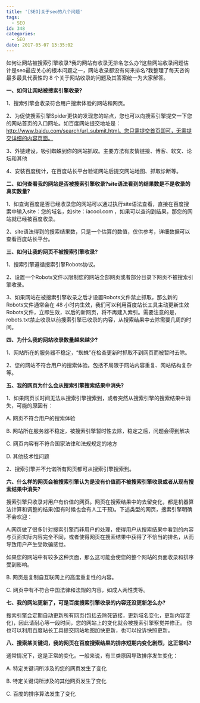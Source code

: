 ```yaml
---
title: '[SEO]关于seo的八个问题'
tags:
  - SEO
id: 348
categories:
  - SEO
date: 2017-05-07 13:35:02
---
```


如何让网站被搜索引擎收录?我的网站有收录无排名怎么办?这些网站收录问题估计是seo最应关心的根本问题之一，网站收录都没有何来排名?我整理了每天咨询最多最具代表性的 8 个关于网站收录的问题及其答案统一为大家解答。

**一、如何让网站被搜索引擎收录?**

1、搜索引擎会收录符合用户搜索体验的网站和网页。

2、为促使搜索引擎Spider更快的发现您的站点，您也可以向搜索引擎提交一下您的网站首页的入口网址。如百度网站提交地址是：http://www.baidu.com/search/url_submit.html。您只需提交首页即可，无需提交详细的内容页面。

3、外链建设，吸引蜘蛛到你的网站抓取。主要方法有友情链接、博客、软文、论坛和其他

4、安装百度统计，在百度站长平台验证网站后提交网站地图、抓取诊断等。

**二、如何查看我的网站是否被搜索引擎收录?site语法看到的结果数是不是收录的真实数量?**

1、如查询百度是否已经收录您的网站可以通过执行site语法查看，直接在百度搜索中输入site：您的域名，如site：iacool.com ，如果可以查询到结果，那您的网站就已经被百度收录。

2、site语法得到的搜索结果数，只是一个估算的数值，仅供参考，详细数据可以查看百度站长平台。

**三、如何让我的网页不被搜索引擎收录?**

1、搜索引擎遵循搜索引擎Robots协议。

2、设置一个Robots文件以限制您的网站全部网页或者部分目录下网页不被搜索引擎收录。

3、如果网站在被搜索引擎收录之后才设置Robots文件禁止抓取，那么新的Robots文件通常会在 48 小时内生效，我们可以利用百度站长工具主动更新生效Robots文件，立即生效，以后的新网页，将不再建入索引。需要注意的是，robots.txt禁止收录以前搜索引擎已收录的内容，从搜索结果中去除需要几周的时间。

**四、为什么我的网站收录数量越来越少?**

1、网站所在的服务器不稳定，“蜘蛛”在检查更新时抓取不到网页而被暂时去除。

2、您的网站不符合用户的搜索体验。包括不局限于网站内容重复、网站结构复杂等。

**五、我的网页为什么会从搜索引擎搜索结果中消失?**

1、如果网页长时间无法从搜索引擎搜索到，或者突然从搜索引擎的搜索结果中消失，可能的原因有：

A. 网页不符合用户的搜索体验

B. 网站所在服务器不稳定，被搜索引擎暂时性去除，稳定之后，问题会得到解决

C. 网页内容有不符合国家法律和法规规定的地方

D. 其他技术性问题

2、搜索引擎并不允诺所有网页都可从搜索引擎搜索到。

**六、什么样的网页会被搜索引擎认为是没有价值而不被搜索引擎收录或者从现有搜索结果中消失?**

搜索引擎只收录对用户有价值的网页。网页在搜索结果中的去留变化，都是机器算法计算和调整的结果(但有时候也会有人工干预)。下述类型的网页，搜索引擎明确不会欢迎：

A.网页做了很多针对搜索引擎而非用户的处理，使得用户从搜索结果中看到的内容与页面实际内容完全不同，或者使得网页在搜索结果中获得了不恰当的排名，从而导致用户产生受欺骗感觉。

如果您的网站中有较多这种页面，那么这可能会使您的整个网站的页面收录和排序受到影响。

B. 网页是复制自互联网上的高度重复性的内容。

C. 网页中有不符合中国法律和法规的内容，如成人两性类等。

**七、我的网站更新了，可是百度搜索引擎收录的内容还没更新怎么办?**

搜索引擎会定期自动更新所有网页(包括去除死链接，更新域名变化，更新内容变化)，因此请耐心等一段时间，您的网站上的变化就会被搜索引擎察觉并修正。 你也可以利用百度站长工具提交网站地图加快更新，也可以投诉快照更新。

**八、搜索某关键词，我的网页在百度搜索结果的排序短期内变化剧烈，这正常吗?**

通常情况下，这是正常的变化。一般来说，有三类原因导致排序发生变化：

A. 特定关键词所涉及的您的网页发生了变化

B. 特定关键词所涉及的其他网页发生了变化

C. 百度的排序算法发生了变化